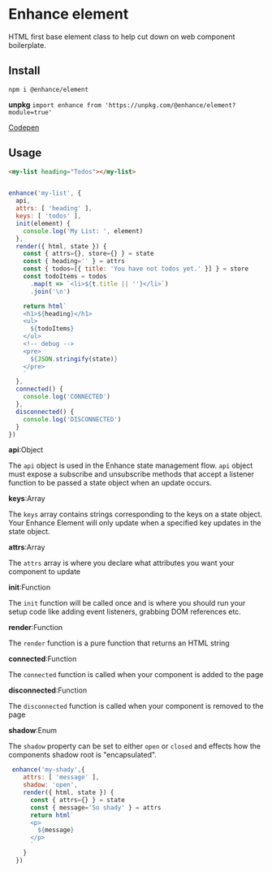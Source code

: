# Enhance element
HTML first base element class to help cut down on web component boilerplate.

## Install
`npm i @enhance/element`

**unpkg**
`import enhance from 'https://unpkg.com/@enhance/element?module=true'`

[Codepen](https://codepen.io/dam/pen/WNLWbZG)

## Usage

```html
<my-list heading="Todos"></my-list>
```

```javascript

enhance('my-list', {
  api,
  attrs: [ 'heading' ],
  keys: [ 'todos' ],
  init(element) {
    console.log('My List: ', element)
  },
  render({ html, state }) {
    const { attrs={}, store={} } = state
    const { heading='' } = attrs
    const { todos=[{ title: 'You have not todos yet.' }] } = store
    const todoItems = todos
      .map(t => `<li>${t.title || ''}</li>`)
      .join('\n')

    return html`
    <h1>${heading}</h1>
    <ul>
      ${todoItems}
    </ul>
    <!-- debug -->
    <pre>
      ${JSON.stringify(state)}
    </pre>
    `
  },
  connected() {
    console.log('CONNECTED')
  },
  disconnected() {
    console.log('DISCONNECTED')
  }
})

```
**api**:Object

The `api` object is used in the Enhance state management flow.
`api` object must expose a subscribe and unsubscribe methods that accept a listener function to be passed a state object when an update occurs.

**keys**:Array

The `keys` array contains strings corresponding to the keys on a state object.
Your Enhance Element will only update when a specified key updates in the state object.

**attrs**:Array

The `attrs` array is where you declare what attributes you want your component to update

**init**:Function

The `init` function will be called once and is where you should run your setup code like adding event listeners, grabbing DOM references etc.

**render**:Function

The `render` function is a pure function that returns an HTML string

**connected**:Function

The `connected` function is called when your component is added to the page

**disconnected**:Function

The `disconnected` function is called when your component is removed to the page

**shadow**:Enum

The `shadow` property can be set to either `open` or `closed` and effects how the components shadow root is "encapsulated".

```javascript
 enhance('my-shady',{
    attrs: [ 'message' ],
    shadow: 'open',
    render({ html, state }) {
      const { attrs={} } = state
      const { message='So shady' } = attrs
      return html`
      <p>
        ${message}
      </p>
      `
    }
  })
```


